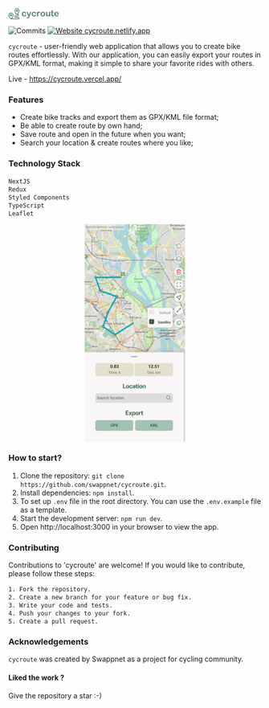 <img align='center' src="public/logo.svg" width="100px">

![Commits](https://img.shields.io/github/commit-activity/m/swappnet/cycroute)
[![Website cycroute.netlify.app](https://img.shields.io/website-up-down-green-red/http/shields.io.svg)](https://cycroute.netlify.app/)

`cycroute` - user-friendly web application that allows you to create bike routes effortlessly. With our application, you can easily export your routes in GPX/KML format, making it simple to share your favorite rides with others.

Live - https://cycroute.vercel.app/

### Features

- Create bike tracks and export them as GPX/KML file format;
- Be able to create route by own hand;
- Save route and open in the future when you want;
- Search your location & create routes where you like;

### Technology Stack

    NextJS
    Redux
    Styled Components
    TypeScript
    Leaflet

<div style="display: flex; justify-content: center;">
    <img src="public/previews/1.png" width="200px">
</div>


### How to start?

1.  Clone the repository: `git clone https://github.com/swappnet/cycroute.git`.
2.  Install dependencies: `npm install`.
3.  To set up `.env` file in the root directory. You can use the `.env.example` file as a template.
4.  Start the development server: `npm run dev`.
5.  Open http://localhost:3000 in your browser to view the app.

### Contributing

Contributions to 'cycroute' are welcome! If you would like to contribute, please follow these steps:

    1. Fork the repository.
    2. Create a new branch for your feature or bug fix.
    3. Write your code and tests.
    4. Push your changes to your fork.
    5. Create a pull request.

### Acknowledgements

`cycroute` was created by Swappnet as a project for cycling community.

<h4>Liked the work ?</h4>
Give the repository a star :-)
